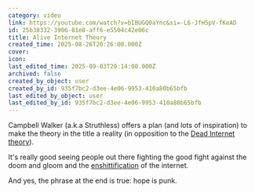```yaml
---
category: video
link: https://youtube.com/watch?v=bIBUGQ0aYnc&si=-L6-JfH5pV-fKeAD
id: 25b38332-3906-81e8-aff6-e5504c42e06c
title: Alive Internet Theory
created_time: 2025-08-26T20:26:00.000Z
cover: 
icon: 
last_edited_time: 2025-09-03T20:14:00.000Z
archived: false
created_by_object: user
created_by_id: 935f7bc2-d3ee-4e06-9953-410a80b65bfb
last_edited_by_object: user
last_edited_by_id: 935f7bc2-d3ee-4e06-9953-410a80b65bfb
---
```


Campbell Walker (a.k.a Struthless) offers a plan (and lots of inspiration) to make the theory in the title a reality (in opposition to the [Dead Internet theory](https://en.wikipedia.org/wiki/Dead_Internet_theory)).

It's really good seeing people out there fighting the good fight against the doom and gloom and the [enshittification](https://pluralistic.net/2023/01/21/potemkin-ai/#hey-guys) of the internet.

And yes, the phrase at the end is true: hope is punk.


